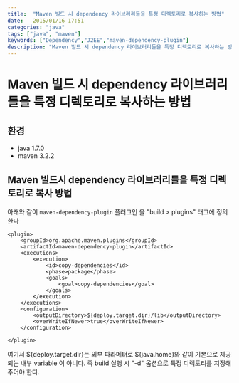 ```yaml
---
title:  "Maven 빌드 시 dependency 라이브러리들을 특정 디렉토리로 복사하는 방법"
date:   2015/01/16 17:51
categories: "java"
tags: ["java", "maven"]
keywords: ["Dependency","J2EE","maven-dependency-plugin"]
description: "Maven 빌드 시 dependency 라이브러리들을 특정 디렉토리로 복사하는 방법"
---
```


# Maven 빌드 시 dependency 라이브러리들을 특정 디렉토리로 복사하는 방법

## 환경

- java 1.7.0
- maven 3.2.2

## Maven 빌드시 dependency 라이브러리들을 특정 디렉토리로 복사 방법

아래와 같이 `maven-dependency-plugin` 플러그인 을 "build > plugins" 태그에 정의한다


```
<plugin>
    <groupId>org.apache.maven.plugins</groupId>
    <artifactId>maven-dependency-plugin</artifactId>
    <executions>
        <execution>
            <id>copy-dependencies</id>
            <phase>package</phase>
            <goals>
                <goal>copy-dependencies</goal>
            </goals>
        </execution>
    </executions>
    <configuration>
        <outputDirectory>${deploy.target.dir}/lib</outputDirectory>
        <overWriteIfNewer>true</overWriteIfNewer>
    </configuration>

</plugin>
```

여기서 ${deploy.target.dir}는 외부 파라메터로 ${java.home}와 같이 기본으로 제공되는 내부 variable 이 아니다.
즉 build 실행 시 "-d" 옵션으로 특정 디렉토리를 지정해 주어야 한다.

